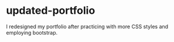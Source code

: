 # updated-portfolio
I redesigned my portfolio after practicing with more CSS styles and employing bootstrap.

